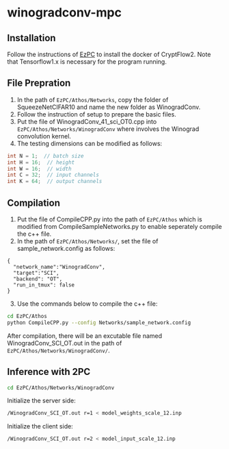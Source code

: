 # winogradconv-mpc

## Installation
Follow the instructions of [EzPC](https://github.com/mpc-msri/EzPC/tree/master) to install the docker of CryptFlow2. Note that Tensorflow1.x is necessary for the program running.

## File Prepration
1. In the path of `EzPC/Athos/Networks`, copy the folder of SqueezeNetCIFAR10 and name the new folder as WinogradConv.
2. Follow the instruction of setup to prepare the basic files.
3. Put the file of WinogradConv_41_sci_OT0.cpp into `EzPC/Athos/Networks/WinogradConv` where involves the Winograd convolution kernel.
4. The testing dimensions can be modified as follows:
```cpp
int N = 1;  // batch size
int H = 16;  // height
int W = 16;  // width
int C = 32;  // input channels
int K = 64;  // output channels
```

## Compilation
1. Put the file of CompileCPP.py into the path of `EzPC/Athos` which is modified from CompileSampleNetworks.py to enable seperately compile the c++ file.
2. In the path of `EzPC/Athos/Networks/`, set the file of sample_network.config as follows:
```config
{
  "network_name":"WinogradConv",
  "target":"SCI",
  "backend": "OT",
  "run_in_tmux": false 
}
```
3. Use the commands below to compile the c++ file:
```bash
cd EzPC/Athos
python CompileCPP.py --config Networks/sample_network.config
```

After compilation, there will be an excutable file named WinogradConv_SCI_OT.out in the path of `EzPC/Athos/Networks/WinogradConv/`.

## Inference with 2PC
```bash
cd EzPC/Athos/Networks/WinogradConv
```

Initialize the server side:
```bash
/WinogradConv_SCI_OT.out r=1 < model_weights_scale_12.inp
```

Initialize the client side:
```bash
/WinogradConv_SCI_OT.out r=2 < model_input_scale_12.inp
```
